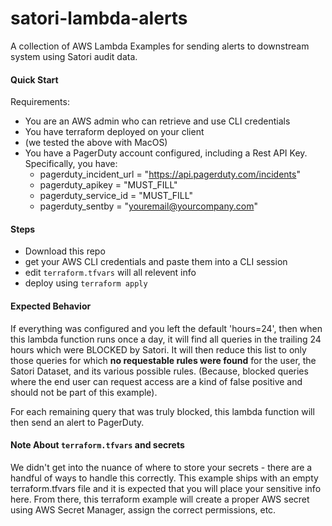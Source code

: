 # satori-lambda-alerts
A collection of AWS Lambda Examples for sending alerts to downstream system using Satori audit data.

#### Quick Start

Requirements:

- You are an AWS admin who can retrieve and use CLI credentials
- You have terraform deployed on your client 
- (we tested the above with MacOS)
- You have a PagerDuty account configured, including a Rest API Key. Specifically, you have:
	- pagerduty_incident_url = "https://api.pagerduty.com/incidents"
	- pagerduty_apikey = "MUST_FILL"
	- pagerduty_service_id = "MUST_FILL"
	- pagerduty_sentby = "youremail@yourcompany.com"

#### Steps

- Download this repo
- get your AWS CLI credentials and paste them into a CLI session
- edit ```terraform.tfvars``` will all relevent info
- deploy using ```terraform apply```

#### Expected Behavior

If everything was configured and you left the default 'hours=24', then when this lambda function runs once a day, it will find all queries in the trailing 24 hours which were BLOCKED by Satori. It will then reduce this list to only those queries for which **no requestable rules were found** for the user, the Satori Dataset, and its various possible rules. (Because, blocked queries where the end user can request access are a kind of false positive and should not be part of this example).

For each remaining query that was truly blocked, this lambda function will then send an alert to PagerDuty.

#### Note About ```terraform.tfvars``` and secrets

We didn't get into the nuance of where to store your secrets - there are a handful of ways to handle this correctly. This example ships with an empty terraform.tfvars file and it is expected that you will place your sensitive info here. From there, this terraform example will create a proper AWS secret using AWS Secret Manager, assign the correct permissions, etc.